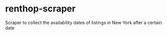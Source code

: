 # renthop-scraper
Scraper to collect the availability dates of listings in New York after a certain date
